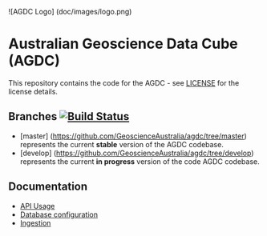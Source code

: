 ![AGDC Logo] (doc/images/logo.png)

# Australian Geoscience Data Cube (AGDC)

This repository contains the code for the AGDC - see [LICENSE](LICENSE) for the license details.


## Branches [![Build Status](https://travis-ci.org/GeoscienceAustralia/agdc.svg?branch=develop)](https://travis-ci.org/GeoscienceAustralia/agdc)

* [master] (https://github.com/GeoscienceAustralia/agdc/tree/master) represents the current **stable** version of the AGDC codebase.
* [develop] (https://github.com/GeoscienceAustralia/agdc/tree/develop) represents the current **in progress** version of the code AGDC codebase.

## Documentation

- [API Usage](http://geoscienceaustralia.github.io/agdc)
- [Database configuration](database/README.md)
- [Ingestion](agdc/ingest/README.md)

